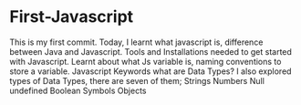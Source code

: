 # First-Javascript
This is my first commit.
Today, I learnt what javascript is, difference between Java and Javascript.
Tools and Installations needed to get started with Javascript.
Learnt about what Js variable is, naming conventions to store a variable.
Javascript Keywords
what are Data Types?
I also explored types of Data Types, there are seven of them;
Strings
Numbers
Null
undefined
Boolean
Symbols
Objects
